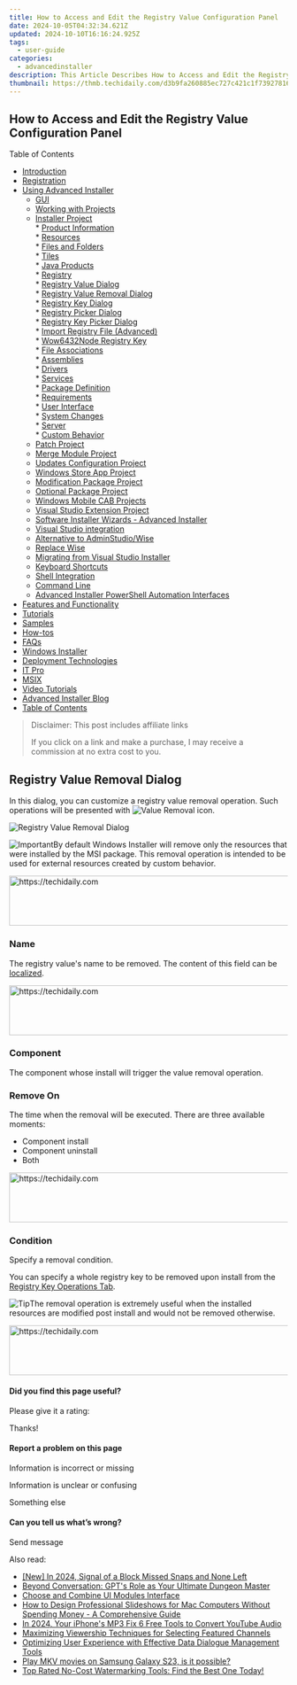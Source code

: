 ```yaml
---
title: How to Access and Edit the Registry Value Configuration Panel
date: 2024-10-05T04:32:34.621Z
updated: 2024-10-10T16:16:24.925Z
tags:
  - user-guide
categories:
  - advancedinstaller
description: This Article Describes How to Access and Edit the Registry Value Configuration Panel
thumbnail: https://thmb.techidaily.com/d3b9fa260885ec727c421c1f7392781651fabce3da6c8f310b1d694d013fd73d.jpg
---
```


## How to Access and Edit the Registry Value Configuration Panel

Table of Contents

* [Introduction](https://tools.techidaily.com/advancedinstaller/products/)
* [Registration](https://tools.techidaily.com/advancedinstaller/products/)
* [Using Advanced Installer](https://tools.techidaily.com/advancedinstaller/products/)  
   * [GUI](https://tools.techidaily.com/advancedinstaller/products/)  
   * [Working with Projects](https://tools.techidaily.com/advancedinstaller/products/)  
   * [Installer Project](https://tools.techidaily.com/advancedinstaller/products/)  
         * [Product Information](https://tools.techidaily.com/advancedinstaller/products/)  
         * [Resources](https://tools.techidaily.com/advancedinstaller/products/)  
                  * [Files and Folders](https://tools.techidaily.com/advancedinstaller/products/)  
                  * [Tiles](https://tools.techidaily.com/advancedinstaller/products/)  
                  * [Java Products](https://tools.techidaily.com/advancedinstaller/products/)  
                  * [Registry](https://tools.techidaily.com/advancedinstaller/products/)  
                              * [Registry Value Dialog](https://tools.techidaily.com/advancedinstaller/products/)  
                              * [Registry Value Removal Dialog](https://tools.techidaily.com/advancedinstaller/products/)  
                              * [Registry Key Dialog](https://tools.techidaily.com/advancedinstaller/products/)  
                              * [Registry Picker Dialog](https://tools.techidaily.com/advancedinstaller/products/)  
                              * [Registry Key Picker Dialog](https://tools.techidaily.com/advancedinstaller/products/)  
                              * [Import Registry File (Advanced)](https://www.advancedinstaller.com/user-guide/registry-import-file-advanced.html "Import Registry File (Advanced)")  
                              * [Wow6432Node Registry Key](https://tools.techidaily.com/advancedinstaller/products/)  
                  * [File Associations](https://tools.techidaily.com/advancedinstaller/products/)  
                  * [Assemblies](https://tools.techidaily.com/advancedinstaller/products/)  
                  * [Drivers](https://tools.techidaily.com/advancedinstaller/products/)  
                  * [Services](https://tools.techidaily.com/advancedinstaller/products/)  
         * [Package Definition](https://tools.techidaily.com/advancedinstaller/products/)  
         * [Requirements](https://tools.techidaily.com/advancedinstaller/products/)  
         * [User Interface](https://tools.techidaily.com/advancedinstaller/products/)  
         * [System Changes](https://tools.techidaily.com/advancedinstaller/products/)  
         * [Server](https://tools.techidaily.com/advancedinstaller/products/)  
         * [Custom Behavior](https://tools.techidaily.com/advancedinstaller/products/)  
   * [Patch Project](https://tools.techidaily.com/advancedinstaller/products/)  
   * [Merge Module Project](https://tools.techidaily.com/advancedinstaller/products/)  
   * [Updates Configuration Project](https://tools.techidaily.com/advancedinstaller/products/)  
   * [Windows Store App Project](https://tools.techidaily.com/advancedinstaller/products/)  
   * [Modification Package Project](https://tools.techidaily.com/advancedinstaller/products/)  
   * [Optional Package Project](https://tools.techidaily.com/advancedinstaller/products/)  
   * [Windows Mobile CAB Projects](https://tools.techidaily.com/advancedinstaller/products/)  
   * [Visual Studio Extension Project](https://tools.techidaily.com/advancedinstaller/products/)  
   * [Software Installer Wizards - Advanced Installer](https://tools.techidaily.com/advancedinstaller/products/)  
   * [Visual Studio integration](https://tools.techidaily.com/advancedinstaller/products/)  
   * [Alternative to AdminStudio/Wise](https://tools.techidaily.com/advancedinstaller/products/)  
   * [Replace Wise](https://tools.techidaily.com/advancedinstaller/products/)  
   * [Migrating from Visual Studio Installer](https://tools.techidaily.com/advancedinstaller/products/)  
   * [Keyboard Shortcuts](https://tools.techidaily.com/advancedinstaller/products/)  
   * [Shell Integration](https://tools.techidaily.com/advancedinstaller/products/)  
   * [Command Line](https://tools.techidaily.com/advancedinstaller/products/)  
   * [Advanced Installer PowerShell Automation Interfaces](https://tools.techidaily.com/advancedinstaller/products/)
* [Features and Functionality](https://tools.techidaily.com/advancedinstaller/products/)
* [Tutorials](https://tools.techidaily.com/advancedinstaller/products/)
* [Samples](https://tools.techidaily.com/advancedinstaller/products/)
* [How-tos](https://tools.techidaily.com/advancedinstaller/products/)
* [FAQs](https://tools.techidaily.com/advancedinstaller/products/)
* [Windows Installer](https://tools.techidaily.com/advancedinstaller/products/)
* [Deployment Technologies](https://tools.techidaily.com/advancedinstaller/products/)
* [IT Pro](https://tools.techidaily.com/advancedinstaller/products/)
* [MSIX](https://tools.techidaily.com/advancedinstaller/products/)
* [Video Tutorials](https://tools.techidaily.com/advancedinstaller/products/)
* [Advanced Installer Blog](https://tools.techidaily.com/advancedinstaller/products/)
* [Table of Contents](https://tools.techidaily.com/advancedinstaller/products/)

>  Disclaimer: This post includes affiliate links
>
>  If you click on a link and make a purchase, I may receive a commission at no extra cost to you.
>

## Registry Value Removal Dialog

 In this dialog, you can customize a registry value removal operation. Such operations will be presented with ![Value Removal](https://cdn.advancedinstaller.com/img/gfx/registry-value-removal.png "Value Removal") icon.

![Registry Value Removal Dialog](https://cdn.advancedinstaller.com/img/dialog/registry-value-removal.png "Registry Value Removal Dialog")  

![Important](https://cdn.advancedinstaller.com/svg/common/IconMessageInfo.svg)By default Windows Installer will remove only the resources that were installed by the MSI package. This removal operation is intended to be used for external resources created by custom behavior.

<!-- affiliate ads begin -->
<a href="https://appsumo.8odi.net/c/5597632/2068411/7443" target="_top" id="2068411">
  <img src="//a.impactradius-go.com/display-ad/7443-2068411" border="0" alt="https://techidaily.com" width="728" height="90"/>
</a>
<img height="0" width="0" src="https://appsumo.8odi.net/i/5597632/2068411/7443" style="position:absolute;visibility:hidden;" border="0" />
<!-- affiliate ads end -->

### Name

 The registry value's name to be removed. The content of this field can be [localized](https://tools.techidaily.com/advancedinstaller/products/).

<!-- affiliate ads begin -->
<a href="https://versadesk.pxf.io/c/5597632/1815678/21290" target="_top" id="1815678">
  <img src="//a.impactradius-go.com/display-ad/21290-1815678" border="0" alt="https://techidaily.com" width="728" height="90"/>
</a>
<img height="0" width="0" src="https://versadesk.pxf.io/i/5597632/1815678/21290" style="position:absolute;visibility:hidden;" border="0" />
<!-- affiliate ads end -->

### Component

 The component whose install will trigger the value removal operation. 

### Remove On

The time when the removal will be executed. There are three available moments: 

* Component install
* Component uninstall
* Both

<!-- affiliate ads begin -->
<a href="https://appsumo.8odi.net/c/5597632/2123738/7443" target="_top" id="2123738">
  <img src="//a.impactradius-go.com/display-ad/7443-2123738" border="0" alt="https://techidaily.com" width="600" height="90"/>
</a>
<img height="0" width="0" src="https://appsumo.8odi.net/i/5597632/2123738/7443" style="position:absolute;visibility:hidden;" border="0" />
<!-- affiliate ads end -->

### Condition

Specify a removal condition.

You can specify a whole registry key to be removed upon install from the [Registry Key Operations Tab](https://tools.techidaily.com/advancedinstaller/products/).

![Tip](https://cdn.advancedinstaller.com/svg/common/IconMessageTip.svg)The removal operation is extremely useful when the installed resources are modified post install and would not be removed otherwise.

<!-- affiliate ads begin -->
<a href="https://unicoeye.pxf.io/c/5597632/2134491/18498" target="_top" id="2134491">
  <img src="//a.impactradius-go.com/display-ad/18498-2134491" border="0" alt="https://techidaily.com" width="728" height="90"/>
</a>
<img height="0" width="0" src="https://unicoeye.pxf.io/i/5597632/2134491/18498" style="position:absolute;visibility:hidden;" border="0" />
<!-- affiliate ads end -->

#### Did you find this page useful?

Please give it a rating:

 Thanks!

#### Report a problem on this page

Information is incorrect or missing

Information is unclear or confusing

Something else

#### Can you tell us what’s wrong?

Send message

<ins class="adsbygoogle"
     style="display:block"
     data-ad-format="autorelaxed"
     data-ad-client="ca-pub-7571918770474297"
     data-ad-slot="1223367746"></ins>

<ins class="adsbygoogle"
     style="display:block"
     data-ad-client="ca-pub-7571918770474297"
     data-ad-slot="8358498916"
     data-ad-format="auto"
     data-full-width-responsive="true"></ins>

<span class="atpl-alsoreadstyle">Also read:</span>
<div><ul>
<li><a href="https://snapchat-videos.techidaily.com/new-in-2024-signal-of-a-block-missed-snaps-and-none-left/"><u>[New] In 2024, Signal of a Block Missed Snaps and None Left</u></a></li>
<li><a href="https://tech-haven.techidaily.com/beyond-conversation-gpts-role-as-your-ultimate-dungeon-master/"><u>Beyond Conversation: GPT's Role as Your Ultimate Dungeon Master</u></a></li>
<li><a href="https://fox-place.techidaily.com/choose-and-combine-ui-modules-interface/"><u>Choose and Combine UI Modules Interface</u></a></li>
<li><a href="https://fox-place.techidaily.com/how-to-design-professional-slideshows-for-mac-computers-without-spending-money-a-comprehensive-guide/"><u>How to Design Professional Slideshows for Mac Computers Without Spending Money - A Comprehensive Guide</u></a></li>
<li><a href="https://facebook-video-footage.techidaily.com/in-2024-your-iphones-mp3-fix-6-free-tools-to-convert-youtube-audio/"><u>In 2024, Your iPhone's MP3 Fix 6 Free Tools to Convert YouTube Audio</u></a></li>
<li><a href="https://youtube-videos.techidaily.com/maximizing-viewership-techniques-for-selecting-featured-channels/"><u>Maximizing Viewership Techniques for Selecting Featured Channels</u></a></li>
<li><a href="https://fox-place.techidaily.com/optimizing-user-experience-with-effective-data-dialogue-management-tools/"><u>Optimizing User Experience with Effective Data Dialogue Management Tools</u></a></li>
<li><a href="https://review-topics.techidaily.com/play-mkv-movies-on-samsung-galaxy-s23-is-it-possible-by-aiseesoft-video-converter-play-mkv-on-android/"><u>Play MKV movies on Samsung Galaxy S23, is it possible?</u></a></li>
<li><a href="https://fox-place.techidaily.com/top-rated-no-cost-watermarking-tools-find-the-best-one-today/"><u>Top Rated No-Cost Watermarking Tools: Find the Best One Today!</u></a></li>
</ul></div>


